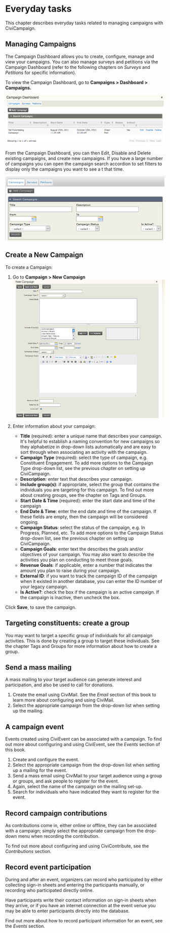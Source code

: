 # Everyday tasks

This chapter describes everyday tasks related to managing campaigns with
CiviCampaign.

## Managing Campaigns

The Campaign Dashboard allows you to create, configure, manage and view
your campaigns. You can also manage surveys and petitions via the
Campaign Dashboard (refer to the following chapters on *Surveys* and
*Petitions* for specific information).

To view the Campaign Dashboard, go to **Campaigns > Dashboard >
Campaigns.**

![Campaign Dashboard](../img/campaign_everyday_dashboard.png)

From the Campaign Dashboard, you can then Edit, Disable and Delete
existing campaigns, and create new campaigns.
If you have a large number of campaigns you can open the campaign search
accordion to set filters to display only the campaigns you want to see a
t that time.  

![Campaign Search Criteria](../img/civicampaign-dashboard-search-criteria.png)

## Create a New Campaign

To create a Campaign:

1.   Go to **Campaign > New Campaign**
![image](../img/campaign_everyday_newcampaign.png)

2.  Enter information about your campaign:
    -   **Title** (required): enter a unique name that describes your
    campaign. It's helpful to establish a naming convention for new
   campaigns so they alphabetize in drop-down lists automatically and
   are easy to sort through when associating an activity with the
   campaign.
    -   **Campaign Type** (required): select the type of campaign, e.g.
    Constituent Engagement. To add more options to the Campaign Type
    drop-down list, see the previous chapter on setting up
    CiviCampaign.
    -   **Description**: enter text that describes your campaign.
    -   **Include group(s)**: if appropriate, select the group that
    contains the individuals you are targeting for this campaign. To
    find out more about creating groups, see the chapter on Tags and
    Groups.
    -   **Start Date & Time** (required): enter the start date and time of
    the campaign
    -   **End Date & Time**: enter the end date and time of the campaign.
    If these fields are empty, then the campaign will be considered
    ongoing.
    -   **Campaign Status**: select the status of the campaign, e.g. In
    Progress, Planned, etc. To add more options to the Campaign
    Status drop-down list, see the previous chapter on setting up
   CiviCampaign.
    -   **Campaign Goals**: enter text the describes the goals and/or
    objectives of your campaign. You may also want to describe the
    activities you plan on conducting to meet those goals.
    -   **Revenue Goals**: if applicable, enter a number that indicates the
    amount you plan to raise during your campaign.
    -   **External ID**: if you want to track the campaign ID of the
    campaign when it existed in another database, you can enter the ID
    number of your legacy campaign.
    -   **Is Active?**: check the box if the campaign is an active
    campaign. If the campaign is inactive, then uncheck the box.

Click **Save**, to save the campaign.

## Targeting constituents: create a group

You may want to target a specific group of individuals for all campaign
activities. This is done by creating a group to target these
individuals. See the chapter Tags and Groups for more information about
how to create a group.

## Send a mass mailing

A mass mailing to your target audience can generate interest and
participation, and also be used to call for donations.

1.  Create the email using CiviMail. See the *Email* section of this book
    to learn more about configuring and using CiviMail.
2.  Select the appropriate campaign from the drop-down list when setting
    up the mailing.

## A campaign event

Events created using CiviEvent can be associated with a campaign. To
find out more about configuring and using CiviEvent, see the *Events*
section of this book.

1.  Create and configure the event.
2.  Select the appropriate campaign from the drop-down list when setting
    up a mailing for the event.
3.  Send a mass email using CiviMail to your target audience using a
    group or groups, and ask people to register for the event.
4.  Again, select the name of the campaign on the mailing set-up.
5.  Search for individuals who have indicated they want to register for
    the event.

## Record campaign contributions

As contributions come in, either online or offline, they can be
associated with a campaign; simply select the appropriate campaign from
the drop-down menu when recording the contribution.

To find out more about configuring and using CiviContribute, see the
*Contributions* section.

## Record event participation

During and after an event, organizers can record who participated by
either collecting sign-in sheets and entering the participants manually,
or recording who participated directly online.

Have participants write their contact information on sign-in sheets when
they arrive, or if you have an internet connection at the event venue
you may be able to enter participants directly into the database.

Find out more about how to record participant information for an
event, see the *Events* section.
